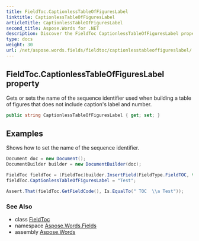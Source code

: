 ```yaml
---
title: FieldToc.CaptionlessTableOfFiguresLabel
linktitle: CaptionlessTableOfFiguresLabel
articleTitle: CaptionlessTableOfFiguresLabel
second_title: Aspose.Words for .NET
description: Discover the FieldToc CaptionlessTableOfFiguresLabel property to customize your table of figures. Easily manage sequence identifiers without captions!
type: docs
weight: 30
url: /net/aspose.words.fields/fieldtoc/captionlesstableoffigureslabel/
---
```

## FieldToc.CaptionlessTableOfFiguresLabel property

Gets or sets the name of the sequence identifier used when building a table of figures that does not include caption's label and number.

```csharp
public string CaptionlessTableOfFiguresLabel { get; set; }
```

## Examples

Shows how to set the name of the sequence identifier.

```csharp
Document doc = new Document();
DocumentBuilder builder = new DocumentBuilder(doc);

FieldToc fieldToc = (FieldToc)builder.InsertField(FieldType.FieldTOC, true);
fieldToc.CaptionlessTableOfFiguresLabel = "Test";

Assert.That(fieldToc.GetFieldCode(), Is.EqualTo(" TOC  \\a Test"));
```

### See Also

* class [FieldToc](../)
* namespace [Aspose.Words.Fields](../../../aspose.words.fields/)
* assembly [Aspose.Words](../../../)
